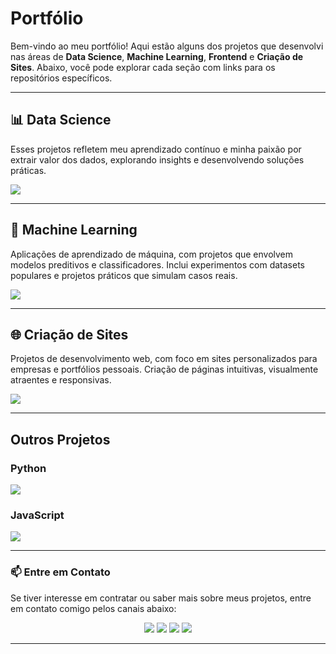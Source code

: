 # Portfólio

Bem-vindo ao meu portfólio! Aqui estão alguns dos projetos que desenvolvi nas áreas de **Data Science**, **Machine Learning**, **Frontend** e **Criação de Sites**. Abaixo, você pode explorar cada seção com links para os repositórios específicos.

---

## 📊 **Data Science**
Esses projetos refletem meu aprendizado contínuo e minha paixão por extrair valor dos dados, explorando insights e desenvolvendo soluções práticas.

<p align="left">
  <a href="https://github.com/XavierJoao/air-quality-project">
    <img src="https://img.shields.io/badge/Qualidade%20do%20Ar%20em%20Cidades%20Brasileiras-0077B5?style=for-the-badge&logo=github&logoColor=white" />
  </a>
</p>

---

## 🧠 **Machine Learning**
Aplicações de aprendizado de máquina, com projetos que envolvem modelos preditivos e classificadores. Inclui experimentos com datasets populares e projetos práticos que simulam casos reais.

<p align="left">
  <a href="https://github.com/XavierJoao/credit-card-fraud">
    <img src="https://img.shields.io/badge/Detecção%20de%20Fraudes-FF0000?style=for-the-badge&logo=python&logoColor=white" />
  </a>
</p>

---

## 🌐 **Criação de Sites**
Projetos de desenvolvimento web, com foco em sites personalizados para empresas e portfólios pessoais. Criação de páginas intuitivas, visualmente atraentes e responsivas.

<p align="left">
  <a href="https://github.com/XavierJoao/Sites?tab=readme-ov-file">
    <img src="https://img.shields.io/badge/Exemplos%20de%20Sites-181717?style=for-the-badge&logo=github&logoColor=white" />
  </a>
</p>

---

##  **Outros Projetos**

### Python
<p align="left">
  <a href="https://github.com/XavierJoao/controle_bancario">
    <img src="https://img.shields.io/badge/Projeto%20Controle%20Bancário-008000?style=for-the-badge&logo=python&logoColor=white" />
  </a>
</p>

### JavaScript
<p align="left">
  <a href="https://github.com/XavierJoao/projeto-exemplo">
    <img src="https://img.shields.io/badge/Projeto%20Exemplo-F7DF1E?style=for-the-badge&logo=javascript&logoColor=black" />
  </a>
</p>

---

### 📫 **Entre em Contato**
Se tiver interesse em contratar ou saber mais sobre meus projetos, entre em contato comigo pelos canais abaixo:

<p align="center">
  <a href="mailto:joaovitordeo.xavier021@gmail.com"><img src="https://img.shields.io/badge/E--mail-0077B5?style=for-the-badge&logo=gmail&logoColor=white" /></a>
  <a href="https://www.linkedin.com/in/joão-vítor-4479141a0/"><img src="https://img.shields.io/badge/LinkedIn-0077B5?style=for-the-badge&logo=linkedin&logoColor=white" /></a>
  <a href="https://github.com/XavierJoao"><img src="https://img.shields.io/badge/GitHub-181717?style=for-the-badge&logo=github&logoColor=white" /></a>
  <a href="https://wa.me/+5511951724615"><img src="https://img.shields.io/badge/WhatsApp-25D366?style=for-the-badge&logo=whatsapp&logoColor=white" /></a>
</p>

---
